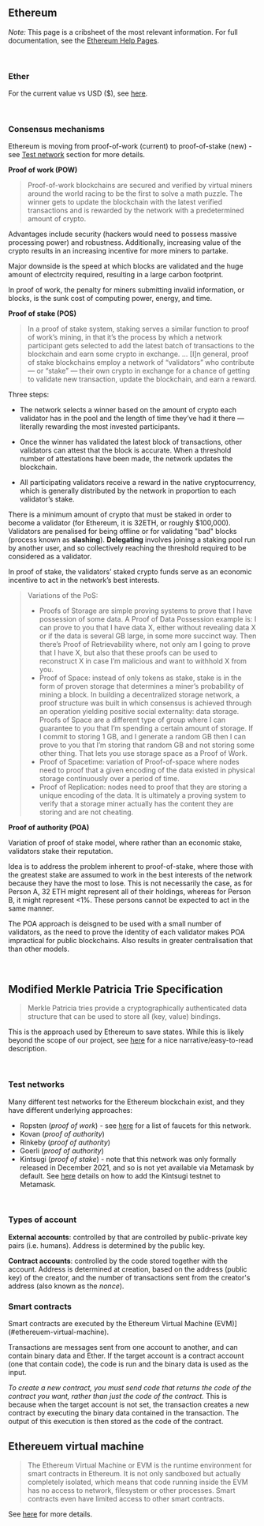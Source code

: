 ## Ethereum

_Note:_ This page is a cribsheet of the most relevant information. For full documentation, see the [Ethereum Help Pages](https://ethereum.org/en/learn/). 

<br>

### Ether

For the current value vs USD ($), see [here](https://currencio.co/eth/usd/).

<br>

### Consensus mechanisms

Ethereum is moving from proof-of-work (current) to proof-of-stake (new) - see [Test network](#test-networks) section for more details.

**Proof of work (POW)**

> Proof-of-work blockchains are secured and verified by virtual miners around the world racing to be the first to solve a math puzzle. The winner gets to update the blockchain with the latest verified transactions and is rewarded  by the network with a predetermined amount of crypto. 

Advantages include security (hackers would need to possess massive processing power) and robustness. Additionally, increasing value of the crypto results in an increasing incentive for more miners to partake.

Major downside is the speed at which blocks are validated and the huge amount of electrcity required, resulting in a large carbon footprint.

In proof of work, the penalty for miners submitting invalid information, or blocks, is the sunk cost of computing power, energy, and time.

**Proof of stake (POS)**

> In a proof of stake system, staking serves a similar function to proof of work’s mining, in that it’s the process by which a network participant gets selected to add the latest batch of transactions to the blockchain and earn some crypto in exchange. ... [I]n general, proof of stake blockchains employ a network of “validators” who contribute — or “stake” — their  own crypto in exchange for a chance of getting to validate new transaction, update the blockchain, and earn a reward. 

Three steps:
* The network selects a winner based on the amount of crypto each validator has in the pool and the length of time they’ve had it there — literally rewarding the most invested participants. 

* Once the winner has validated the latest block of transactions, other validators can attest that the block is accurate. When a threshold number of attestations have been made, the network updates the blockchain. 

* All participating validators receive a reward in the native cryptocurrency, which is generally distributed by the network in proportion to each validator’s stake. 

There is a minimum amount of crypto that must be staked in order to become a validator (for Ethereum, it is 32ETH, or roughly $100,000). Validators are penalised for being offline or for validating "bad" blocks (process known as **slashing**). **Delegating** involves joining a staking pool run by another user, and so collectively reaching the threshold required to be considered as a validator.

In proof of stake, the validators’ staked crypto funds serve as an economic incentive to act in the network’s best interests.

> Variations of the PoS:
> - Proofs of Storage are simple proving systems to prove that I have possession of some data. A Proof of Data Possession example is: I can prove to you that I have data X, either without revealing data X or if the data is several GB large, in some more succinct way. Then there’s Proof of Retrievability where, not only am I going to prove that I have X, but also that these proofs can be used to reconstruct X in case I’m malicious and want to withhold X from you.
> - Proof of Space: instead of only tokens as stake, stake is in the form of proven storage that determines a miner’s probability of mining a block. In building a decentralized storage network, a proof structure was built in which consensus is achieved through an operation yielding positive social externality: data storage. Proofs of Space are a different type of group where I can guarantee to you that I’m spending a certain amount of storage. If I commit to storing 1 GB, and I generate a random GB then I can prove to you that I’m storing that random GB and not storing some other thing. That lets you use storage space as a Proof of Work.
> - Proof of Spacetime: variation of Proof-of-space where nodes need to proof that a given encoding of the data existed in physical storage continuously over a period of time.
> - Proof of Replication: nodes need to proof that they are storing a unique encoding of the data. It is ultimately a proving system to verify that a storage miner actually has the content they are storing and are not cheating.

**Proof of authority (POA)**

Variation of proof of stake model, where rather than an economic stake, validators stake their reputation. 

Idea is to address the problem inherent to proof-of-stake, where those with the greatest stake are assumed to work in the best interests of the network because they have the most to lose. This is not necessarily the case, as for Person A, 32 ETH might represent all of their holdings, whereas for Person B, it might represent <1%. These persons cannot be expected to act in the same manner.

The POA approach is deisgned to be used with a small number of validators, as the need to prove the identity of each validator makes POA impractical for public blockchains. Also results in greater centralisation that than other models.

<br>


## Modified Merkle Patricia Trie Specification

> Merkle Patricia tries provide a cryptographically authenticated data structure that can be used to store all (key, value) bindings.

This is the approach used by Ethereum to save states. While this is likely beyond the scope of our project, see [here](https://kronosapiens.github.io/blog/2018/07/04/patricia-trees.html) for a nice narrative/easy-to-read description.

<br>

### Test networks

Many different test networks for the Ethereum blockchain exist, and they have different underlying approaches:

* Ropsten (_proof of work_) - see [here](metamask.md#ether-faucets) for a list of faucets for this network.
* Kovan (_proof of authority_)
* Rinkeby (_proof of authority_)
* Goerli (_proof of authority_)
* Kintsugi (_proof of stake_) - note that this network was only formally released in December 2021, and so is not yet available via Metamask by default. See [here](https://etherworld.co/2021/12/20/how-to-join-ethereum-merge-kintsugi-testnet/) details on how to add the Kintsugi testnet to Metamask.

<br>

### Types of account

**External accounts**: controlled by that are controlled by public-private key pairs (i.e. humans). Address is determined by the public key.

**Contract accounts**: controlled by the code stored together with the account. Address is determined at creation, based on the address (public key) of the creator, and the number of transactions sent from the creator's address (also known as the _nonce_).

### Smart contracts

Smart contracts are executed by the Ethereum Virtual Machine (EVM)](#ethereuem-virtual-machine). 

Transactions are messages sent from one account to another, and can contain binary data and Ether. If the target account is a contract account (one that contain code), the code is run and the binary data is used as the input.

_To create a new contract, you must send code that returns the code of the contract you want, rather than just the code of the contract._ This is because when the target account is not set, the transaction creates a new contract by executing the binary data contained in the transaction. The output of this execution is then stored as the code of the contract.

## Ethereuem virtual machine

> The Ethereum Virtual Machine or EVM is the runtime environment for smart contracts in Ethereum. It is not only sandboxed but actually completely isolated, which means that code running inside the EVM has no access to network, filesystem or other processes. Smart contracts even have limited access to other smart contracts.

See [here](https://ethereum.org/en/developers/docs/evm/) for more details.